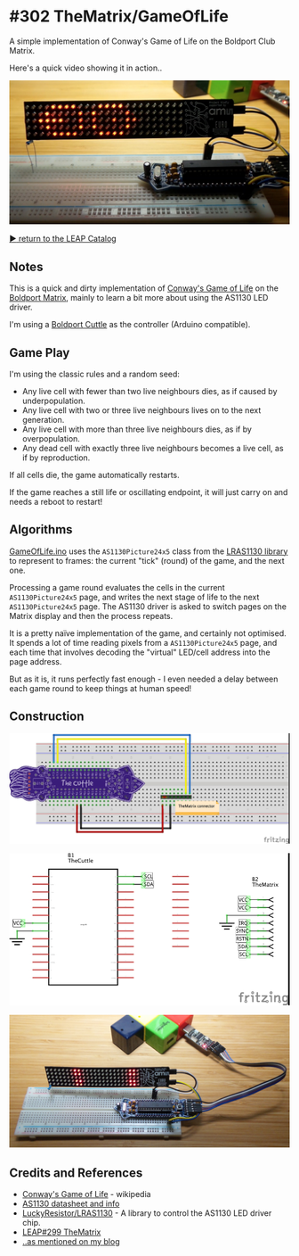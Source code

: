# #302 TheMatrix/GameOfLife

A simple implementation of Conway's Game of Life on the Boldport Club Matrix.

Here's a quick video showing it in action..

[![Build](./assets/GameOfLife_cover.jpg?raw=true)](http://www.youtube.com/watch?v=xJM7nuiDj8w)

[:arrow_forward: return to the LEAP Catalog](https://leap.tardate.com)

## Notes

This is a quick and dirty implementation of
[Conway's Game of Life](https://en.wikipedia.org/wiki/Conway%27s_Game_of_Life) on the
[Boldport Matrix](../TheMatrix), mainly to learn a bit more about using the AS1130 LED driver.

I'm using a [Boldport Cuttle](../../TheCuttle) as the controller (Arduino compatible).

## Game Play

I'm using the classic rules and a random seed:

* Any live cell with fewer than two live neighbours dies, as if caused by underpopulation.
* Any live cell with two or three live neighbours lives on to the next generation.
* Any live cell with more than three live neighbours dies, as if by overpopulation.
* Any dead cell with exactly three live neighbours becomes a live cell, as if by reproduction.

If all cells die, the game automatically restarts.

If the game reaches a still life or oscillating endpoint, it will just carry on and needs a reboot to restart!

## Algorithms

[GameOfLife.ino](./GameOfLife.ino) uses the `AS1130Picture24x5` class from the [LRAS1130 library](https://github.com/LuckyResistor/LRAS1130)
to represent to frames: the current "tick" (round) of the game, and the next one.

Processing a game round evaluates the cells in the current `AS1130Picture24x5` page,
and writes the next stage of life to the next `AS1130Picture24x5` page.
The AS1130 driver is asked to switch pages on the Matrix display and then the process repeats.

It is a pretty naïve implementation of the game, and certainly not optimised.
It spends a lot of time reading pixels from a `AS1130Picture24x5` page, and each time that involves
decoding the "virtual" LED/cell address into the page address.

But as it is, it runs perfectly fast enough - I even needed a delay between each game round to keep things at human speed!

## Construction

![Breadboard](./assets/GameOfLife_bb.jpg?raw=true)

![Schematic](./assets/GameOfLife_schematic.jpg?raw=true)

![Build](./assets/GameOfLife_build.jpg?raw=true)

## Credits and References
* [Conway's Game of Life](https://en.wikipedia.org/wiki/Conway%27s_Game_of_Life) - wikipedia
* [AS1130 datasheet and info](ams.com/eng/Products/Power-Management/LED-Drivers/AS1130)
* [LuckyResistor/LRAS1130](https://github.com/LuckyResistor/LRAS1130) - A library to control the AS1130 LED driver chip.
* [LEAP#299 TheMatrix](../TheMatrix)
* [..as mentioned on my blog](https://blog.tardate.com/2017/05/leap302-game-of-life-on-the-boldport-club-matrix.html)
